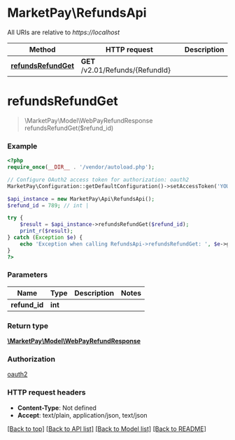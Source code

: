 # MarketPay\RefundsApi

All URIs are relative to *https://localhost*

Method | HTTP request | Description
------------- | ------------- | -------------
[**refundsRefundGet**](RefundsApi.md#refundsRefundGet) | **GET** /v2.01/Refunds/{RefundId} | 


# **refundsRefundGet**
> \MarketPay\Model\WebPayRefundResponse refundsRefundGet($refund_id)



### Example
```php
<?php
require_once(__DIR__ . '/vendor/autoload.php');

// Configure OAuth2 access token for authorization: oauth2
MarketPay\Configuration::getDefaultConfiguration()->setAccessToken('YOUR_ACCESS_TOKEN');

$api_instance = new MarketPay\Api\RefundsApi();
$refund_id = 789; // int | 

try {
    $result = $api_instance->refundsRefundGet($refund_id);
    print_r($result);
} catch (Exception $e) {
    echo 'Exception when calling RefundsApi->refundsRefundGet: ', $e->getMessage(), PHP_EOL;
}
?>
```

### Parameters

Name | Type | Description  | Notes
------------- | ------------- | ------------- | -------------
 **refund_id** | **int**|  |

### Return type

[**\MarketPay\Model\WebPayRefundResponse**](../Model/WebPayRefundResponse.md)

### Authorization

[oauth2](../../README.md#oauth2)

### HTTP request headers

 - **Content-Type**: Not defined
 - **Accept**: text/plain, application/json, text/json

[[Back to top]](#) [[Back to API list]](../../README.md#documentation-for-api-endpoints) [[Back to Model list]](../../README.md#documentation-for-models) [[Back to README]](../../README.md)

